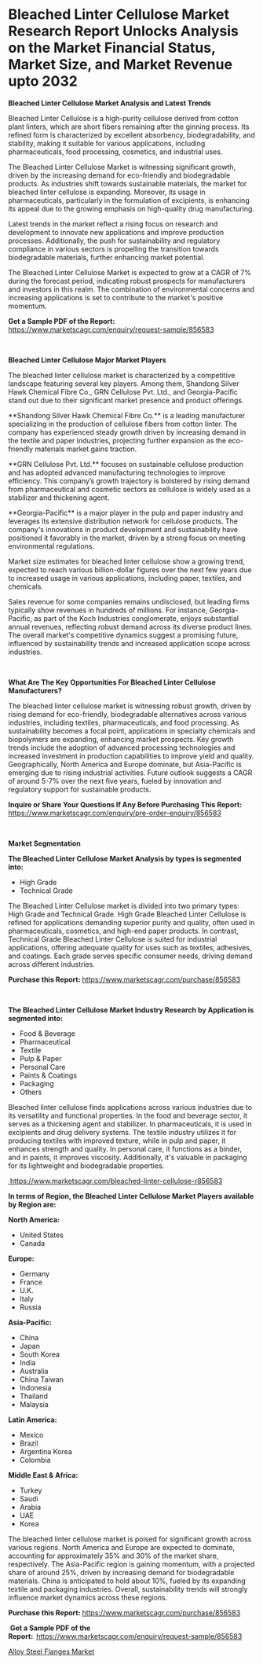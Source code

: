 <p><h1>Bleached Linter Cellulose Market Research Report Unlocks Analysis on the Market Financial Status, Market Size, and Market Revenue upto 2032</h1></p><p><strong>Bleached Linter Cellulose Market Analysis and Latest Trends</strong></p>
<p><p>Bleached Linter Cellulose is a high-purity cellulose derived from cotton plant linters, which are short fibers remaining after the ginning process. Its refined form is characterized by excellent absorbency, biodegradability, and stability, making it suitable for various applications, including pharmaceuticals, food processing, cosmetics, and industrial uses.</p><p>The Bleached Linter Cellulose Market is witnessing significant growth, driven by the increasing demand for eco-friendly and biodegradable products. As industries shift towards sustainable materials, the market for bleached linter cellulose is expanding. Moreover, its usage in pharmaceuticals, particularly in the formulation of excipients, is enhancing its appeal due to the growing emphasis on high-quality drug manufacturing. </p><p>Latest trends in the market reflect a rising focus on research and development to innovate new applications and improve production processes. Additionally, the push for sustainability and regulatory compliance in various sectors is propelling the transition towards biodegradable materials, further enhancing market potential.</p><p>The Bleached Linter Cellulose Market is expected to grow at a CAGR of 7% during the forecast period, indicating robust prospects for manufacturers and investors in this realm. The combination of environmental concerns and increasing applications is set to contribute to the market's positive momentum.</p></p>
<p><strong>Get a Sample PDF of the Report:&nbsp;</strong> <a href="https://www.marketscagr.com/enquiry/request-sample/856583?utm_campaign=2480&utm_medium=2&utm_source=Github&utm_content=ia&utm_term=31032025&utm_id=bleached-linter-cellulose">https://www.marketscagr.com/enquiry/request-sample/856583</a></p>
<p>&nbsp;</p>
<p><strong>Bleached Linter Cellulose Major Market Players</strong></p>
<p><p>The bleached linter cellulose market is characterized by a competitive landscape featuring several key players. Among them, Shandong Silver Hawk Chemical Fibre Co., GRN Cellulose Pvt. Ltd., and Georgia-Pacific stand out due to their significant market presence and product offerings.</p><p>**Shandong Silver Hawk Chemical Fibre Co.** is a leading manufacturer specializing in the production of cellulose fibers from cotton linter. The company has experienced steady growth driven by increasing demand in the textile and paper industries, projecting further expansion as the eco-friendly materials market gains traction.</p><p>**GRN Cellulose Pvt. Ltd.** focuses on sustainable cellulose production and has adopted advanced manufacturing technologies to improve efficiency. This company’s growth trajectory is bolstered by rising demand from pharmaceutical and cosmetic sectors as cellulose is widely used as a stabilizer and thickening agent.</p><p>**Georgia-Pacific** is a major player in the pulp and paper industry and leverages its extensive distribution network for cellulose products. The company's innovations in product development and sustainability have positioned it favorably in the market, driven by a strong focus on meeting environmental regulations.</p><p>Market size estimates for bleached linter cellulose show a growing trend, expected to reach various billion-dollar figures over the next few years due to increased usage in various applications, including paper, textiles, and chemicals. </p><p>Sales revenue for some companies remains undisclosed, but leading firms typically show revenues in hundreds of millions. For instance, Georgia-Pacific, as part of the Koch Industries conglomerate, enjoys substantial annual revenues, reflecting robust demand across its diverse product lines. The overall market's competitive dynamics suggest a promising future, influenced by sustainability trends and increased application scope across industries.</p></p>
<p>&nbsp;</p>
<p><strong>What Are The Key Opportunities For Bleached Linter Cellulose Manufacturers?</strong></p>
<p><p>The bleached linter cellulose market is witnessing robust growth, driven by rising demand for eco-friendly, biodegradable alternatives across various industries, including textiles, pharmaceuticals, and food processing. As sustainability becomes a focal point, applications in specialty chemicals and biopolymers are expanding, enhancing market prospects. Key growth trends include the adoption of advanced processing technologies and increased investment in production capabilities to improve yield and quality. Geographically, North America and Europe dominate, but Asia-Pacific is emerging due to rising industrial activities. Future outlook suggests a CAGR of around 5-7% over the next five years, fueled by innovation and regulatory support for sustainable products.</p></p>
<p><strong>Inquire or Share Your Questions If Any Before Purchasing This Report:</strong> <a href="https://www.marketscagr.com/enquiry/pre-order-enquiry/856583?utm_campaign=2480&utm_medium=2&utm_source=Github&utm_content=ia&utm_term=31032025&utm_id=bleached-linter-cellulose">https://www.marketscagr.com/enquiry/pre-order-enquiry/856583</a></p>
<p>&nbsp;</p>
<p><strong>Market Segmentation</strong></p>
<p><strong>The Bleached Linter Cellulose Market Analysis by types is segmented into:</strong></p>
<p><ul><li>High Grade</li><li>Technical Grade</li></ul></p>
<p><p>The Bleached Linter Cellulose market is divided into two primary types: High Grade and Technical Grade. High Grade Bleached Linter Cellulose is refined for applications demanding superior purity and quality, often used in pharmaceuticals, cosmetics, and high-end paper products. In contrast, Technical Grade Bleached Linter Cellulose is suited for industrial applications, offering adequate quality for uses such as textiles, adhesives, and coatings. Each grade serves specific consumer needs, driving demand across different industries.</p></p>
<p><strong>Purchase this Report:&nbsp;</strong><a href="https://www.marketscagr.com/purchase/856583?utm_campaign=2480&utm_medium=2&utm_source=Github&utm_content=ia&utm_term=31032025&utm_id=bleached-linter-cellulose">https://www.marketscagr.com/purchase/856583</a></p>
<p>&nbsp;</p>
<p><strong>The Bleached Linter Cellulose Market Industry Research by Application is segmented into:</strong></p>
<p><ul><li>Food & Beverage</li><li>Pharmaceutical</li><li>Textile</li><li>Pulp & Paper</li><li>Personal Care</li><li>Paints & Coatings</li><li>Packaging</li><li>Others</li></ul></p>
<p><p>Bleached linter cellulose finds applications across various industries due to its versatility and functional properties. In the food and beverage sector, it serves as a thickening agent and stabilizer. In pharmaceuticals, it is used in excipients and drug delivery systems. The textile industry utilizes it for producing textiles with improved texture, while in pulp and paper, it enhances strength and quality. In personal care, it functions as a binder, and in paints, it improves viscosity. Additionally, it's valuable in packaging for its lightweight and biodegradable properties.</p></p>
<p><a href="https://www.marketscagr.com/bleached-linter-cellulose-r856583?utm_campaign=2480&utm_medium=2&utm_source=Github&utm_content=ia&utm_term=31032025&utm_id=bleached-linter-cellulose">&nbsp;https://www.marketscagr.com/bleached-linter-cellulose-r856583</a></p>
<p><strong>In terms of Region, the Bleached Linter Cellulose Market Players available by Region are:</strong></p>
<p>
    <p> <strong> North America: </strong>
        <ul>
            <li>United States</li>
            <li>Canada</li>
        </ul>
        </p> 
    <p> <strong> Europe: </strong>
        <ul>
            <li>Germany</li>
            <li>France</li>
            <li>U.K.</li>
            <li>Italy</li>
            <li>Russia</li>
        </ul>
        </p> 
    <p> <strong> Asia-Pacific: </strong>
        <ul>
            <li>China</li>
            <li>Japan</li>
            <li>South Korea</li>
            <li>India</li>
            <li>Australia</li>
            <li>China Taiwan</li>
            <li>Indonesia</li>
            <li>Thailand</li>
            <li>Malaysia</li>
        </ul>
        </p> 
    <p> <strong> Latin America: </strong>
        <ul>
            <li>Mexico</li>
            <li>Brazil</li>
            <li>Argentina Korea</li>
            <li>Colombia</li>
        </ul>
        </p> 
    <p> <strong> Middle East & Africa: </strong>
        <ul>
            <li>Turkey</li>
            <li>Saudi</li>
            <li>Arabia</li>
            <li>UAE</li>
            <li>Korea</li>
        </ul>
    </p>
    </p>
<p><p>The bleached linter cellulose market is poised for significant growth across various regions. North America and Europe are expected to dominate, accounting for approximately 35% and 30% of the market share, respectively. The Asia-Pacific region is gaining momentum, with a projected share of around 25%, driven by increasing demand for biodegradable materials. China is anticipated to hold about 10%, fueled by its expanding textile and packaging industries. Overall, sustainability trends will strongly influence market dynamics across these regions.</p></p>
<p><strong>Purchase this Report: </strong><a href="https://www.marketscagr.com/purchase/856583?utm_campaign=2480&utm_medium=2&utm_source=Github&utm_content=ia&utm_term=31032025&utm_id=bleached-linter-cellulose">https://www.marketscagr.com/purchase/856583</a></p>
<p>&nbsp;<strong>Get a Sample PDF of the Report:&nbsp;&nbsp;</strong><a href="https://www.marketscagr.com/enquiry/request-sample/856583?utm_campaign=2480&utm_medium=2&utm_source=Github&utm_content=ia&utm_term=31032025&utm_id=bleached-linter-cellulose">https://www.marketscagr.com/enquiry/request-sample/856583</a></p>
<p><strong></strong></p>
<p><p><a href="https://github.com/pelahotayabe/Market-Research-Report-List-1/blob/main/alloy-steel-flanges-market.md?utm_campaign=2480&utm_medium=2&utm_source=Github&utm_content=ia&utm_term=31032025&utm_id=bleached-linter-cellulose">Alloy Steel Flanges Market</a></p></p>